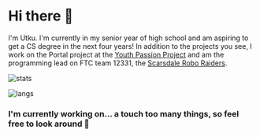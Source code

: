 # Hi there 👋

I'm Utku. I'm currently in my senior year of high school and am aspiring to get a CS degree in the next four years! In addition to the projects you see, I work on the Portal project at the [Youth Passion Project](https://www.youthpassionproject.org/) and am the programming lead on FTC team 12331, the [Scarsdale Robo Raiders](https://www.scarsdalerobotics.com/).

![stats](https://github-readme-stats.vercel.app/api?username=Yey007&show_icons=true&count_private=true&theme=onedark)

![langs](https://github-readme-stats.vercel.app/api/top-langs/?username=Yey007&layout=compact&theme=onedark)

### I'm currently working on... a touch too many things, so feel free to look around 🚀
